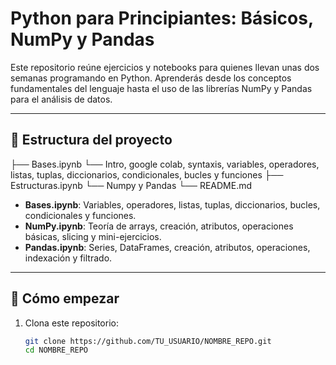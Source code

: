 # Python para Principiantes: Básicos, NumPy y Pandas

Este repositorio reúne ejercicios y notebooks para quienes llevan unas dos semanas programando en Python. Aprenderás desde los conceptos fundamentales del lenguaje hasta el uso de las librerías NumPy y Pandas para el análisis de datos.

---

## 📂 Estructura del proyecto

├── Bases.ipynb
    └── Intro, google colab, syntaxis, variables, operadores, listas, tuplas, diccionarios, condicionales, bucles y funciones
├── Estructuras.ipynb
    └── Numpy y Pandas
└── README.md  

- **Bases.ipynb**: Variables, operadores, listas, tuplas, diccionarios, bucles, condicionales y funciones.  
- **NumPy.ipynb**: Teoría de arrays, creación, atributos, operaciones básicas, slicing y mini-ejercicios.  
- **Pandas.ipynb**: Series, DataFrames, creación, atributos, operaciones, indexación y filtrado.

---

## 🚀 Cómo empezar

1. Clona este repositorio:
   ```bash
   git clone https://github.com/TU_USUARIO/NOMBRE_REPO.git
   cd NOMBRE_REPO

